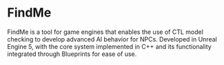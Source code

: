 # FindMe
FindMe is a tool for game engines that enables the use of CTL model checking to develop advanced AI behavior for NPCs.
Developed in Unreal Engine 5, with the core system implemented in C++ and its functionality integrated through Blueprints for ease of use.

